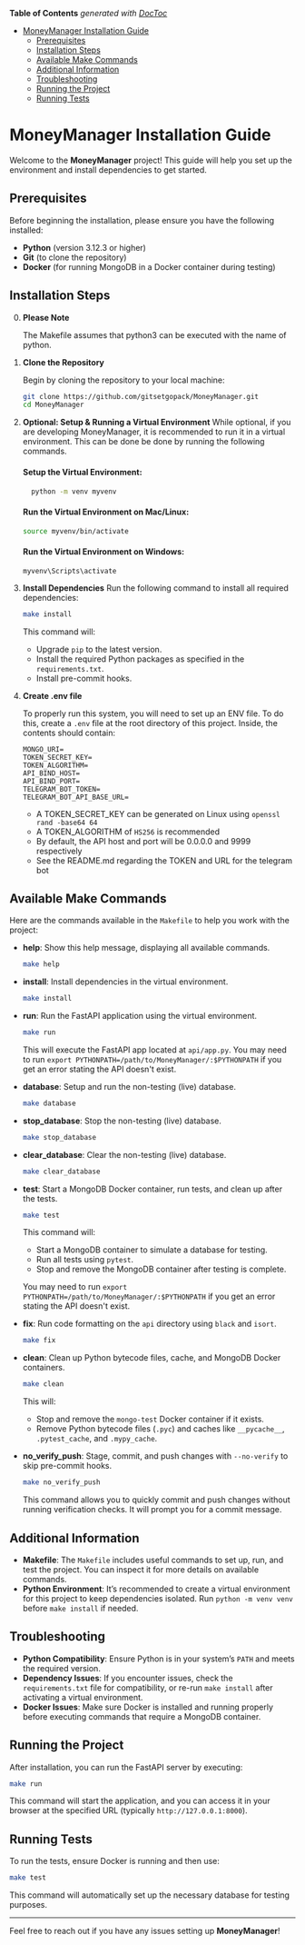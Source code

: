 <!-- START doctoc generated TOC please keep comment here to allow auto update -->
<!-- DON'T EDIT THIS SECTION, INSTEAD RE-RUN doctoc TO UPDATE -->
**Table of Contents**  *generated with [DocToc](https://github.com/thlorenz/doctoc)*

- [MoneyManager Installation Guide](#moneymanager-installation-guide)
  - [Prerequisites](#prerequisites)
  - [Installation Steps](#installation-steps)
  - [Available Make Commands](#available-make-commands)
  - [Additional Information](#additional-information)
  - [Troubleshooting](#troubleshooting)
  - [Running the Project](#running-the-project)
  - [Running Tests](#running-tests)

<!-- END doctoc generated TOC please keep comment here to allow auto update -->

# MoneyManager Installation Guide

Welcome to the **MoneyManager** project! This guide will help you set up the environment and install dependencies to get started.

## Prerequisites

Before beginning the installation, please ensure you have the following installed:

- **Python** (version 3.12.3 or higher)
- **Git** (to clone the repository)
- **Docker** (for running MongoDB in a Docker container during testing)

## Installation Steps

0. **Please Note**

    The Makefile assumes that python3 can be executed with the name of python.

1. **Clone the Repository**

   Begin by cloning the repository to your local machine:

   ```bash
   git clone https://github.com/gitsetgopack/MoneyManager.git
   cd MoneyManager
   ```

2. **Optional: Setup & Running a Virtual Environment**
  While optional, if you are developing MoneyManager, it is recommended to run
  it in a virtual environment. This can be done be done by running the following
  commands.

    #### Setup the Virtual Environment:
    ```bash
      python -m venv myvenv
    ```

    #### Run the Virtual Environment on Mac/Linux:
    ```bash
    source myvenv/bin/activate
    ```

    #### Run the Virtual Environment on Windows:
    ```
    myvenv\Scripts\activate
    ```

3. **Install Dependencies**
  Run the following command to install all required dependencies:

   ```bash
   make install
   ```

   This command will:
   - Upgrade `pip` to the latest version.
   - Install the required Python packages as specified in the `requirements.txt`.
   - Install pre-commit hooks.

4. **Create .env file**

    To properly run this system, you will need to set up an ENV file. To do this, create a `.env` file at the root directory of this project. Inside, the contents should contain:
    ```
    MONGO_URI=
    TOKEN_SECRET_KEY=
    TOKEN_ALGORITHM=
    API_BIND_HOST=
    API_BIND_PORT=
    TELEGRAM_BOT_TOKEN=
    TELEGRAM_BOT_API_BASE_URL=
    ```
    * A TOKEN_SECRET_KEY can be generated on Linux using `openssl rand -base64 64`
    * A TOKEN_ALGORITHM of `HS256` is recommended
    * By default, the API host and port will be 0.0.0.0 and 9999 respectively
    * See the README.md regarding the TOKEN and URL for the telegram bot

## Available Make Commands

Here are the commands available in the `Makefile` to help you work with the project:

- **help**: Show this help message, displaying all available commands.
  ```bash
  make help
  ```

- **install**: Install dependencies in the virtual environment.
  ```bash
  make install
  ```

- **run**: Run the FastAPI application using the virtual environment.
  ```bash
  make run
  ```

  This will execute the FastAPI app located at `api/app.py`.   You may need to run `export PYTHONPATH=/path/to/MoneyManager/:$PYTHONPATH` if you get an error stating the API doesn't exist.

- **database**: Setup and run the non-testing (live) database.
  ```bash
  make database
  ```
- **stop_database**: Stop the non-testing (live) database.
  ``` bash
  make stop_database
  ```

- **clear_database**: Clear the non-testing (live) database.
    ``` bash
  make clear_database
  ```

- **test**: Start a MongoDB Docker container, run tests, and clean up after the tests.
  ```bash
  make test
  ```

  This command will:
  - Start a MongoDB container to simulate a database for testing.
  - Run all tests using `pytest`.
  - Stop and remove the MongoDB container after testing is complete.

  You may need to run `export PYTHONPATH=/path/to/MoneyManager/:$PYTHONPATH` if you get an error stating the API doesn't exist.

- **fix**: Run code formatting on the `api` directory using `black` and `isort`.
  ```bash
  make fix
  ```

- **clean**: Clean up Python bytecode files, cache, and MongoDB Docker containers.
  ```bash
  make clean
  ```

  This will:
  - Stop and remove the `mongo-test` Docker container if it exists.
  - Remove Python bytecode files (`.pyc`) and caches like `__pycache__`, `.pytest_cache`, and `.mypy_cache`.

- **no_verify_push**: Stage, commit, and push changes with `--no-verify` to skip pre-commit hooks.
  ```bash
  make no_verify_push
  ```

  This command allows you to quickly commit and push changes without running verification checks. It will prompt you for a commit message.

## Additional Information

- **Makefile**: The `Makefile` includes useful commands to set up, run, and test the project. You can inspect it for more details on available commands.
- **Python Environment**: It’s recommended to create a virtual environment for this project to keep dependencies isolated. Run `python -m venv venv` before `make install` if needed.

## Troubleshooting

- **Python Compatibility**: Ensure Python is in your system’s `PATH` and meets the required version.
- **Dependency Issues**: If you encounter issues, check the `requirements.txt` file for compatibility, or re-run `make install` after activating a virtual environment.
- **Docker Issues**: Make sure Docker is installed and running properly before executing commands that require a MongoDB container.

## Running the Project

After installation, you can run the FastAPI server by executing:

```bash
make run
```

This command will start the application, and you can access it in your browser at the specified URL (typically `http://127.0.0.1:8000`).

## Running Tests

To run the tests, ensure Docker is running and then use:

```bash
make test
```

This command will automatically set up the necessary database for testing purposes.

---

Feel free to reach out if you have any issues setting up **MoneyManager**!
